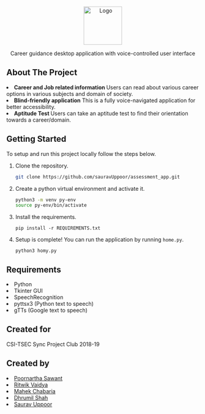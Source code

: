 <br />
<p align="center">
  <img src="https://www.freelogoservices.com/api/main/images/1j+ojVVCOMkX9Wyrexe4hGfa37TV+VUpwVTbizxmfGwQoQJkkigphfpv...fgtb0NZoBRejhUJcMU4jiF6V4kD3UQ6oXbQZs4AVn8=" alt="Logo" height="100">
<!--   <h3 align="center">CareerViz</h3> -->

  <p align="center">
     Career guidance desktop application with voice-controlled user interface
    <br />
  </p>
</p>

## About The Project

<li> <b> Career and Job related information </b> Users can read about various career options in various subjects and domain of society. </li>
<li> <b> Blind-friendly application</b> This is a fully voice-navigated application for better accessibility. </li>
<li> <b> Aptitude Test </b> Users can take an aptitude test to find their orientation towards a career/domain. </li>

## Getting Started

To setup and run this project locally follow the steps below.

1. Clone the repository. 
    ```sh
   git clone https://github.com/sauravUppoor/assessment_app.git
   ```
2. Create a python virtual environment and activate it.
    ```sh
    python3 -m venv py-env
    source py-env/bin/activate
    ```
3. Install the requirements.
    ```
    pip install -r REQUIREMENTS.txt
    ```
5. Setup is complete! You can run the application by running `home.py`.
    ```
    python3 homy.py
    ```
## Requirements

<li> Python </li>
<li> Tkinter GUI </li>
<li> SpeechRecognition </li>
<li> pyttsx3 (Python text to speech) </li>
<li> gTTs (Google text to speech) </li>

## Created for

CSI-TSEC Sync Project Club 2018-19

## Created by 

<li> <a href="https://github.com/Poornartha">Poornartha Sawant</a> </li>
<li> <a href="https://github.com/ritwik4690">Ritwik Vaidya</a> </li>
<li> <a href="#">Mahek Chabaria</a> </li>
<li> <a href="#1">Dhrumil Shah</a> </li>
<li> <a href="https://github.com/sauravUppoor">Saurav Uppoor</a> </li>
